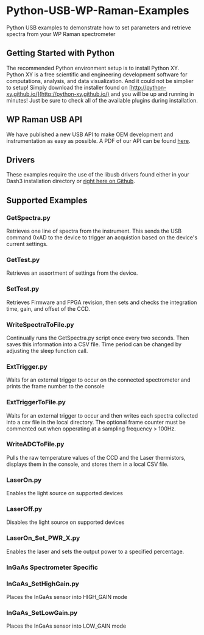 # Python-USB-WP-Raman-Examples
Python USB examples to demonstrate how to set parameters and retrieve spectra from your WP Raman spectrometer

## Getting Started with Python
The recommended Python environment setup is to install Python XY. Python XY is a free scientific and engineering development software for computations, analysis, and data visualization. And it could not be simplier to setup! Simply download the installer found on [http://python-xy.github.io/](http://python-xy.github.io/) and you will be up and running in minutes! Just be sure to check all of the available plugins during installation.

## WP Raman USB API
We have published a new USB API to make OEM development and instrumentation as easy as possible. A PDF of our API can be found [here](http://wasatchdevices.com/wp-content/uploads/2017/02/OEM-WP-Raman-USB-Interface-Spec-Rev1_4.pdf).

## Drivers
These examples require the use of the libusb drivers found either in your Dash3 installation directory or [right here on Github](https://github.com/WasatchPhotonics/WP_Raman_USB_Drivers).

## Supported Examples

### GetSpectra.py
Retrieves one line of spectra from the instrument. This sends the USB command 0xAD to the device to trigger an acquistion based on the device's current settings.

### GetTest.py
Retrieves an assortment of settings from the device.

### SetTest.py
Retrieves Firmware and FPGA revision, then sets and checks the integration time, gain, and offset of the CCD.

### WriteSpectraToFile.py
Continually runs the GetSpectra.py script once every two seconds. Then saves this information into a CSV file. Time period can be changed by adjusting the sleep function call. 

### ExtTrigger.py
Waits for an external trigger to occur on the connected spectrometer and prints the frame number to the console

### ExtTriggerToFile.py
Waits for an external trigger to occur and then writes each spectra collected into a csv file in the local directory. The optional frame counter must be commented out when opperating at a sampling frequency > 100Hz.

### WriteADCToFile.py
Pulls the raw temperature values of the CCD and the Laser thermistors, displays them in the console, and stores them in a local CSV file. 

### LaserOn.py
Enables the light source on supported devices

### LaserOff.py
Disables the light source on supported devices

### LaserOn_Set_PWR_X.py
Enables the laser and sets the output power to a specified percentage.

### InGaAs Spectrometer Specific

### InGaAs_SetHighGain.py
Places the InGaAs sensor into HIGH_GAIN mode

### InGaAs_SetLowGain.py
Places the InGaAs sensor into LOW_GAIN mode